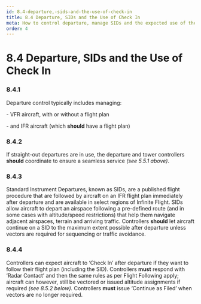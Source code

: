 ```yaml
---
id: 8.4-departure,-sids-and-the-use-of-check-in
title: 8.4 Departure, SIDs and the Use of Check In
meta: How to control departure, manage SIDs and the expected use of the Check In function.
order: 4
---
```


# 8.4  Departure, SIDs and the Use of Check In

 

### 8.4.1    

Departure control typically includes managing:

 

\-    VFR aircraft, with or without a flight plan

\-    and IFR aircraft (which **should** have a flight plan)

 

### 8.4.2    

If straight-out departures are in use, the departure and tower controllers **should** coordinate to ensure a seamless service *(see 5.5.1 above)*.



### 8.4.3    

Standard Instrument Departures, known as SIDs, are a published flight procedure that are followed by aircraft on an IFR flight plan immediately after departure and are available in select regions of Infinite Flight. SIDs allow aircraft to depart an airspace following a pre-defined route (and in some cases with altitude/speed restrictions) that help them navigate adjacent airspaces, terrain and arriving traffic. Controllers **should** let aircraft continue on a SID to the maximum extent possible after departure unless vectors are required for sequencing or traffic avoidance.



### 8.4.4    

Controllers can expect aircraft to ‘Check In’ after departure if they want to follow their flight plan (including the SID). Controllers **must** respond with ‘Radar Contact’ and then the same rules as per Flight Following apply; aircraft can however, still be vectored or issued altitude assignments if required *(see 8.5.2 below).* Controllers **must** issue ‘Continue as Filed’ when vectors are no longer required.

 